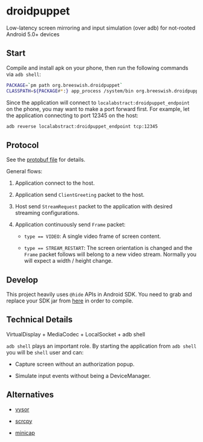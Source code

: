 # droidpuppet

Low-latency screen mirroring and input simulation (over adb) for not-rooted Android 5.0+ devices

## Start

Compile and install apk on your phone, then run the following commands via `adb shell`:

```bash
PACKAGE=`pm path org.breeswish.droidpuppet`
CLASSPATH=${PACKAGE#*:} app_process /system/bin org.breeswish.droidpuppet.Main my_token
```

Since the application will connect to `localabstract:droidpuppet_endpoint` on the phone, you may want to make a port forward first. For example, let the application connecting to port 12345 on the host:

```bash
adb reverse localabstract:droidpuppet_endpoint tcp:12345
```

## Protocol

See the [protobuf file](./app/src/main/proto/protocol.proto) for details.

General flows:

1. Application connect to the host.

2. Application send `ClientGreeting` packet to the host.

3. Host send `StreamRequest` packet to the application with desired streaming configurations.

4. Application continuously send `Frame` packet:

   - `type == VIDEO`: A single video frame of screen content.

   - `type == STREAM_RESTART`: The screen orientation is changed and the `Frame` packet follows will belong to a new video stream. Normally you will expect a width / height change.

## Develop

This project heavily uses `@hide` APIs in Android SDK. You need to grab and replace your SDK jar from [here](https://github.com/anggrayudi/android-hidden-api) in order to compile.

## Technical Details

VirtualDisplay + MediaCodec + LocalSocket + adb shell

`adb shell` plays an important role. By starting the application from `adb shell` you will be `shell` user and can:

- Capture screen without an authorization popup.

- Simulate input events without being a DeviceManager.

## Alternatives

- [vysor](https://www.vysor.io)

- [scrcpy](https://github.com/Genymobile/scrcpy)

- [minicap](https://github.com/openstf/minicap)
